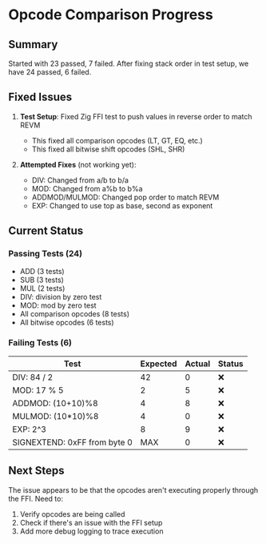 # Opcode Comparison Progress

## Summary

Started with 23 passed, 7 failed. After fixing stack order in test setup, we have 24 passed, 6 failed.

## Fixed Issues

1. **Test Setup**: Fixed Zig FFI test to push values in reverse order to match REVM
   - This fixed all comparison opcodes (LT, GT, EQ, etc.)
   - This fixed all bitwise shift opcodes (SHL, SHR)

2. **Attempted Fixes** (not working yet):
   - DIV: Changed from a/b to b/a
   - MOD: Changed from a%b to b%a
   - ADDMOD/MULMOD: Changed pop order to match REVM
   - EXP: Changed to use top as base, second as exponent

## Current Status

### Passing Tests (24)
- ADD (3 tests)
- SUB (3 tests)
- MUL (2 tests)
- DIV: division by zero test
- MOD: mod by zero test
- All comparison opcodes (8 tests)
- All bitwise opcodes (6 tests)

### Failing Tests (6)
| Test | Expected | Actual | Status |
|------|----------|--------|--------|
| DIV: 84 / 2 | 42 | 0 | ❌ |
| MOD: 17 % 5 | 2 | 5 | ❌ |
| ADDMOD: (10+10)%8 | 4 | 8 | ❌ |
| MULMOD: (10*10)%8 | 4 | 0 | ❌ |
| EXP: 2^3 | 8 | 9 | ❌ |
| SIGNEXTEND: 0xFF from byte 0 | MAX | 0 | ❌ |

## Next Steps

The issue appears to be that the opcodes aren't executing properly through the FFI. Need to:
1. Verify opcodes are being called
2. Check if there's an issue with the FFI setup
3. Add more debug logging to trace execution